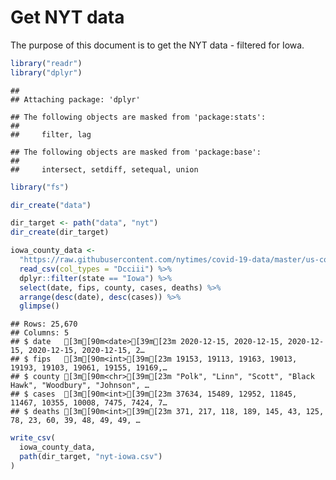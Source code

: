 Get NYT data
================

The purpose of this document is to get the NYT data - filtered for Iowa.

``` r
library("readr")
library("dplyr")
```

    ## 
    ## Attaching package: 'dplyr'

    ## The following objects are masked from 'package:stats':
    ## 
    ##     filter, lag

    ## The following objects are masked from 'package:base':
    ## 
    ##     intersect, setdiff, setequal, union

``` r
library("fs")
```

``` r
dir_create("data")

dir_target <- path("data", "nyt")
dir_create(dir_target)
```

``` r
iowa_county_data <- 
  "https://raw.githubusercontent.com/nytimes/covid-19-data/master/us-counties.csv" %>%
  read_csv(col_types = "Dcciii") %>%
  dplyr::filter(state == "Iowa") %>%
  select(date, fips, county, cases, deaths) %>%
  arrange(desc(date), desc(cases)) %>%
  glimpse()
```

    ## Rows: 25,670
    ## Columns: 5
    ## $ date   [3m[90m<date>[39m[23m 2020-12-15, 2020-12-15, 2020-12-15, 2020-12-15, 2020-12-15, 2…
    ## $ fips   [3m[90m<int>[39m[23m 19153, 19113, 19163, 19013, 19193, 19103, 19061, 19155, 19169,…
    ## $ county [3m[90m<chr>[39m[23m "Polk", "Linn", "Scott", "Black Hawk", "Woodbury", "Johnson", …
    ## $ cases  [3m[90m<int>[39m[23m 37634, 15489, 12952, 11845, 11467, 10355, 10008, 7475, 7424, 7…
    ## $ deaths [3m[90m<int>[39m[23m 371, 217, 118, 189, 145, 43, 125, 78, 23, 60, 39, 48, 49, 49, …

``` r
write_csv(
  iowa_county_data,
  path(dir_target, "nyt-iowa.csv")
)
```
